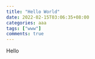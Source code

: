 ```yaml
---
title: "Hello World"
date: 2022-02-15T03:06:35+08:00
categories: aaa
tags: ["www"]
comments: true
---
```


Hello